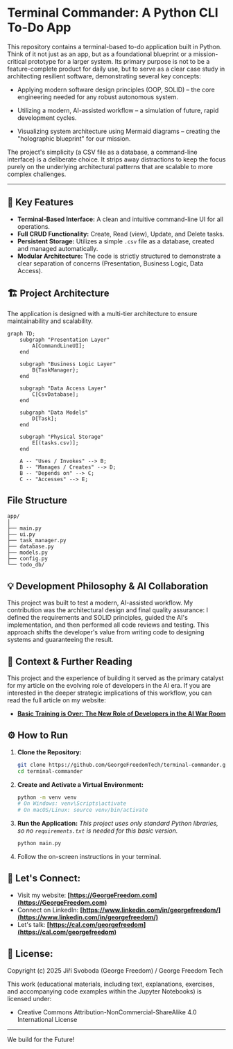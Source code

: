 # Terminal Commander: A Python CLI To-Do App

This repository contains a terminal-based to-do application built in Python. Think of it not just as an app, but as a foundational blueprint or a mission-critical prototype for a larger system.
Its primary purpose is not to be a feature-complete product for daily use, but to serve as a clear case study in architecting resilient software, demonstrating several key concepts:

- Applying modern software design principles (OOP, SOLID) – the core engineering needed for any robust autonomous system.

- Utilizing a modern, AI-assisted workflow – a simulation of future, rapid development cycles.

- Visualizing system architecture using Mermaid diagrams – creating the "holographic blueprint" for our mission.

The project's simplicity (a CSV file as a database, a command-line interface) is a deliberate choice. It strips away distractions to keep the focus purely on the underlying architectural patterns that are scalable to more complex challenges.

---

## 🚀 Key Features

* **Terminal-Based Interface:** A clean and intuitive command-line UI for all operations.
* **Full CRUD Functionality:** Create, Read (view), Update, and Delete tasks.
* **Persistent Storage:** Utilizes a simple `.csv` file as a database, created and managed automatically.
* **Modular Architecture:** The code is strictly structured to demonstrate a clear separation of concerns (Presentation, Business Logic, Data Access).

## 🏗️ Project Architecture

The application is designed with a multi-tier architecture to ensure maintainability and scalability.

```mermaid
graph TD;
    subgraph "Presentation Layer"
        A[CommandLineUI];
    end

    subgraph "Business Logic Layer"
        B{TaskManager};
    end

    subgraph "Data Access Layer"
        C[CsvDatabase];
    end
    
    subgraph "Data Models"
        D[Task];
    end
    
    subgraph "Physical Storage"
        E[(tasks.csv)];
    end

    A -- "Uses / Invokes" --> B;
    B -- "Manages / Creates" --> D;
    B -- "Depends on" --> C;
    C -- "Accesses" --> E;
```
## File Structure
```
app/
│
├── main.py
├── ui.py
├── task_manager.py
├── database.py
├── models.py
├── config.py
└── todo_db/
```
## 💡 Development Philosophy & AI Collaboration

This project was built to test a modern, AI-assisted workflow. My contribution was the architectural design and final quality assurance: I defined the requirements and SOLID principles, guided the AI's implementation, and then performed all code reviews and testing. This approach shifts the developer's value from writing code to designing systems and guaranteeing the result.

## 📖 Context & Further Reading

This project and the experience of building it served as the primary catalyst for my article on the evolving role of developers in the AI era. If you are interested in the deeper strategic implications of this workflow, you can read the full article on my website:

* **[Basic Training is Over: The New Role of Developers in the AI War Room](LINK_TO_YOUR_ARTICLE)**

## ⚙️ How to Run

1.  **Clone the Repository:**
    ```bash
    git clone https://github.com/GeorgeFreedomTech/terminal-commander.git
    cd terminal-commander
    ```
2.  **Create and Activate a Virtual Environment:**
    ```bash
    python -m venv venv
    # On Windows: venv\Scripts\activate
    # On macOS/Linux: source venv/bin/activate
    ```
3.  **Run the Application:**
    *This project uses only standard Python libraries, so no `requirements.txt` is needed for this basic version.*
    ```bash
    python main.py
    ```
4.  Follow the on-screen instructions in your terminal.

## 🔗 Let's Connect:

* Visit my website: **[https://GeorgeFreedom.com](https://GeorgeFreedom.com)**
* Connect on LinkedIn: **[https://www.linkedin.com/in/georgefreedom/](https://www.linkedin.com/in/georgefreedom/)**
* Let's talk: **[https://cal.com/georgefreedom](https://cal.com/georgefreedom)**

## 📜 License:

Copyright (c) 2025 Jiří Svoboda (George Freedom) / George Freedom Tech

This work (educational materials, including text, explanations, exercises, and accompanying code examples within the Jupyter Notebooks) is licensed under:
* Creative Commons Attribution-NonCommercial-ShareAlike 4.0 International License

---

We build for the Future!
